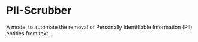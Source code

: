 # PII-Scrubber
A model to automate the removal of Personally Identifiable Information (PII) entities from text. 
